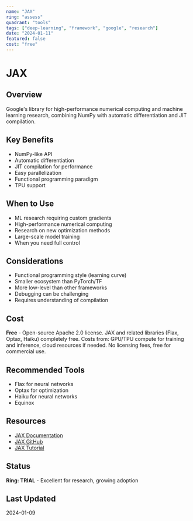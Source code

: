 ```yaml
---
name: "JAX"
ring: "assess"
quadrant: "tools"
tags: ["deep-learning", "framework", "google", "research"]
date: "2024-01-11"
featured: false
cost: "free"
---
```


# JAX

## Overview
Google's library for high-performance numerical computing and machine learning research, combining NumPy with automatic differentiation and JIT compilation.

## Key Benefits
- NumPy-like API
- Automatic differentiation
- JIT compilation for performance
- Easy parallelization
- Functional programming paradigm
- TPU support

## When to Use
- ML research requiring custom gradients
- High-performance numerical computing
- Research on new optimization methods
- Large-scale model training
- When you need full control

## Considerations
- Functional programming style (learning curve)
- Smaller ecosystem than PyTorch/TF
- More low-level than other frameworks
- Debugging can be challenging
- Requires understanding of compilation

## Cost
**Free** - Open-source Apache 2.0 license. JAX and related libraries (Flax, Optax, Haiku) completely free. Costs from: GPU/TPU compute for training and inference, cloud resources if needed. No licensing fees, free for commercial use.

## Recommended Tools
- Flax for neural networks
- Optax for optimization
- Haiku for neural networks
- Equinox

## Resources
- [JAX Documentation](https://jax.readthedocs.io/)
- [JAX GitHub](https://github.com/google/jax)
- [JAX Tutorial](https://jax.readthedocs.io/en/latest/notebooks/quickstart.html)

## Status
**Ring: TRIAL** - Excellent for research, growing adoption

## Last Updated
2024-01-09
